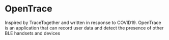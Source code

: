 # OpenTrace
Inspired by TraceTogether and written in response to COVID19.  OpenTrace is an application that can record user data and detect the presence of other BLE handsets and devices
